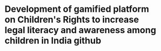 # Development of gamified platform on Children's Rights to increase legal literacy and awareness among children in India   github
